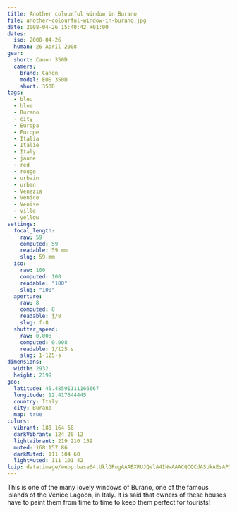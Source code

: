 ```yaml
---
title: Another colourful window in Burano
file: another-colourful-window-in-burano.jpg
date: 2008-04-26 15:40:42 +01:00
dates:
  iso: 2008-04-26
  human: 26 April 2008
gear:
  short: Canon 350D
  camera:
    brand: Canon
    model: EOS 350D
    short: 350D
tags:
  - bleu
  - blue
  - Burano
  - city
  - Europa
  - Europe
  - Italia
  - Italie
  - Italy
  - jaune
  - red
  - rouge
  - urbain
  - urban
  - Venezia
  - Venice
  - Venise
  - ville
  - yellow
settings:
  focal_length:
    raw: 59
    computed: 59
    readable: 59 mm
    slug: 59-mm
  iso:
    raw: 100
    computed: 100
    readable: "100"
    slug: "100"
  aperture:
    raw: 8
    computed: 8
    readable: ƒ/8
    slug: f-8
  shutter_speed:
    raw: 0.008
    computed: 0.008
    readable: 1/125 s
    slug: 1-125-s
dimensions:
  width: 2932
  height: 2199
geo:
  latitude: 45.48591111166667
  longitude: 12.417644445
  country: Italy
  city: Burano
  map: true
colors:
  vibrant: 180 164 68
  darkVibrant: 124 20 12
  lightVibrant: 219 210 159
  muted: 168 157 86
  darkMuted: 111 104 60
  lightMuted: 111 101 42
lqip: data:image/webp;base64,UklGRugAAABXRUJQVlA4INwAAACQCQCdASpkAEsAP3Gwy1o0r6mlLrgJQpAuCWIAz9wmBY+bA8ye0extcCBQQ9Cq0xjSNnSE9SSahfgO2aD+gY8ND4zsO4BQ2dwAkNk5A1gg/bTC4YcAAPcEGvGllQ/1xc3IM4V/KK7C6F2nj2heLv8A4XjYU2FnonqXdbYM2XJGY0Q6FLmxwEmVVZdCFeqlSB9gfUjVqBmJYybaAKx8OjgEIFwI7BmftAA8D9KGa7dlAut2+r1rhhRDFt7+T62n7AmPuqVO95xx/CjdIgomQxHfJN3WtVmo8y1pqAAA
---
```


This is one of the many lovely windows of Burano, one of the famous islands of the Venice Lagoon, in Italy. It is said that owners of these houses have to paint them from time to time to keep them perfect for tourists!
